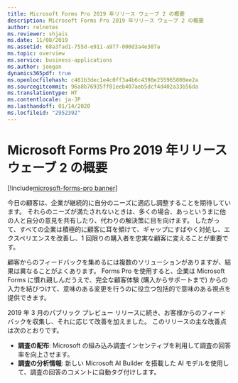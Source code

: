 ```yaml
---
title: Microsoft Forms Pro 2019 年リリース ウェーブ 2 の概要
description: Microsoft Forms Pro 2019 年リリース ウェーブ 2 の概要
author: relnotes
ms.reviewer: shjais
ms.date: 11/08/2019
ms.assetid: 68a3fad1-755d-e911-a977-000d3a4e307a
ms.topic: overview
ms.service: business-applications
ms.author: joegan
dynamics365pdf: true
ms.openlocfilehash: c461b3dec1e4c0ff3a4b6c4398e255965800ee2a
ms.sourcegitcommit: 96a8b76935ff81eeb407aeb5dcf4d402a33b56da
ms.translationtype: HT
ms.contentlocale: ja-JP
ms.lasthandoff: 01/14/2020
ms.locfileid: "2952392"
---
```

# <a name="overview-of-microsoft-forms-pro-2019-release-wave-2"></a>Microsoft Forms Pro 2019 年リリース ウェーブ 2 の概要
[!include[microsoft-forms-pro banner](../includes/microsoft-forms-pro.md)]

<!--overview start-->
今日の顧客は、企業が継続的に自分のニーズに適応し調整することを期待しています。 それらのニーズが満たされないときは、多くの場合、あっというまに他の人と自分の意見を共有したり、代わりの解決策に目を向けます。 したがって、すべての企業は積極的に顧客に耳を傾けて、ギャップにすばやく対処し、エクスペリエンスを改善し、1 回限りの購入者を忠実な顧客に変えることが重要です。

顧客からのフィードバックを集めるには複数のソリューションがありますが、結果は異なることがよくあります。 Forms Pro を使用すると、企業は Microsoft Forms に慣れ親しんだうえで、完全な顧客体験 (購入からサポートまで) からの入力を結びつけて、意味のある変更を行うのに役立つ包括的で意味のある視点を提供できます。

2019 年 3 月のパブリック プレビュー リリースに続き、お客様からのフィードバックを収集し、それに応じて改善を加えました。 このリリースの主な改善点は次のとおりです。

- **調査の配布**: Microsoft の組み込み調査インセンティブを利用して調査の回答率を向上させます。
- **調査の分析情報**: 新しい Microsoft AI Builder を搭載した AI モデルを使用して、調査の回答のコメントに自動タグ付けします。

<!--overview end-->